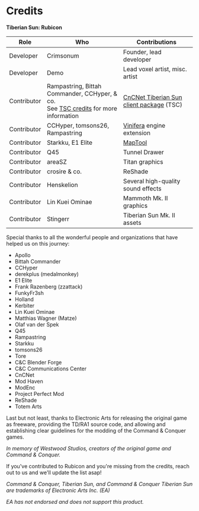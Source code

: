 # Credits
**Tiberian Sun: Rubicon**

| Role | Who | Contributions |
| --- | --- | --- |
| Developer | Crimsonum | Founder, lead developer |
| Developer | Demo | Lead voxel artist, misc. artist |
| Contributor | Rampastring, Bittah Commander, CCHyper, & co.<br/>See [TSC credits](https://github.com/CnCNet/cncnet-ts-client-package/blob/master/credits.txt) for more information | [CnCNet Tiberian Sun client package](https://github.com/CnCNet/cncnet-ts-client-package) (TSC) |
| Contributor | CCHyper, tomsons26, Rampastring | [Vinifera](https://github.com/Vinifera-Developers/Vinifera) engine extension |
| Contributor | Starkku, E1 Elite | [MapTool](https://github.com/Starkku/MapTool) |
| Contributor | Q45 | Tunnel Drawer |
| Contributor | areaSZ | Titan graphics |
| Contributor | crosire & co. | ReShade |
| Contributor | Henskelion | Several high-quality sound effects |
| Contributor | Lin Kuei Ominae | Mammoth Mk. II graphics |
| Contributor | Stingerr | Tiberian Sun Mk. II assets |

Special thanks to all the wonderful people and organizations that have helped us on this journey:
- Apollo
- Bittah Commander
- CCHyper
- derekplus (medalmonkey)
- E1 Elite
- Frank Razenberg (zzattack)
- FunkyFr3sh
- Holland
- Kerbiter
- Lin Kuei Ominae
- Matthias Wagner (Matze)
- Olaf van der Spek
- Q45
- Rampastring
- Starkku
- tomsons26
- Tore
- C&C Blender Forge
- C&C Communications Center
- CnCNet
- Mod Haven
- ModEnc
- Project Perfect Mod
- ReShade
- Totem Arts

Last but not least, thanks to Electronic Arts for releasing the original game as freeware, providing the TD/RA1 source code, and allowing and establishing clear guidelines for the modding of the Command & Conquer games.

*In memory of Westwood Studios, creators of the original game and Command & Conquer.*

If you've contributed to Rubicon and you're missing from the credits, reach out to us and we'll update the list asap!

*Command & Conquer, Tiberian Sun, and Command & Conquer Tiberian Sun are trademarks of Electronic Arts Inc. (EA)*

*EA has not endorsed and does not support this product.*
